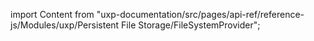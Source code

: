 
import Content from "uxp-documentation/src/pages/api-ref/reference-js/Modules/uxp/Persistent File Storage/FileSystemProvider";

<Content query="product=xd"/>
